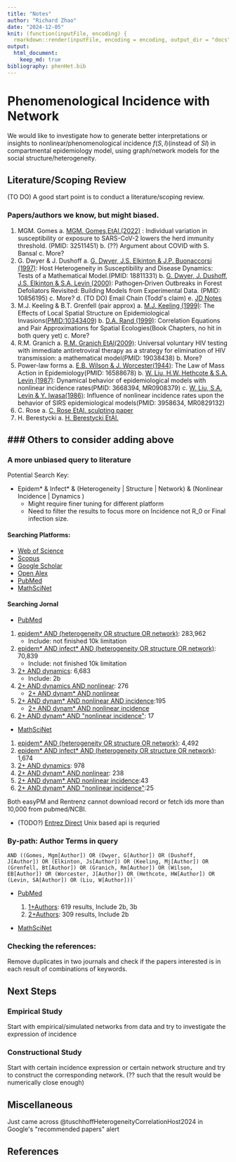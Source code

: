 ```yaml
---
title: "Notes"
author: "Richard Zhao"
date: "2024-12-05"
knit: (function(inputFile, encoding) {
  rmarkdown::render(inputFile, encoding = encoding, output_dir = "docs") })
output:
  html_document:
    keep_md: true
bibliography: phenHet.bib
---
```




# Phenomenological Incidence with Network

We would like to investigate how to generate better interpretations or insights to nonlinear/phenomenological incidence $f(S,I)$(instead of $SI$) in compartmental epidemiology model, using graph/network models for the social structure/heterogeneity.

## Literature/Scoping Review

(TO DO) A good start point is to conduct a literature/scoping review.

### Papers/authors we know, but might biased.

1.  MGM. Gomes
    a.  [MGM. Gomes,EtAl.(2022)](https://doi.org/10.1016/j.jtbi.2022.111063) : Individual variation in susceptibility or exposure to SARS-CoV-2 lowers the herd immunity threshold. (PMID: 32511451)
    b.  (??) Argument about COVID with S. Bansal
    c.  More?
2.  G. Dwyer & J. Dushoff
    a.  [G. Dwyer, J.S. Elkinton & J.P. Buonaccorsi (1997)](https://doi.org/10.1086/286089): Host Heterogeneity in Susceptibility and Disease Dynamics: Tests of a Mathematical Model.(PMID: 18811331)
    b.  [G. Dwyer, J. Dushoff, J.S. Elkinton & S.A. Levin (2000)](https://doi.org/10.1086/303379): Pathogen‐Driven Outbreaks in Forest Defoliators Revisited: Building Models from Experimental Data. (PMID: 10856195)
    c.  More?
    d.  (TO DO) Email Chain (Todd's claim)
    e.  [JD Notes](http://dushoff.github.io/notebook/outputs/powerPhenHet.wt.math)
3.  M.J. Keeling & B.T. Grenfell (pair approx)
    a.  [M.J. Keeling (1999)](https://doi.org/10.1098/rspb.1999.0716): The Effects of Local Spatial Structure on Epidemiological Invasions(<PMID:10343409>)
    b.  [D.A. Rand (1999)](https://doi.org/10.1002/9781444311501.ch4): Correlation Equations and Pair Approximations for Spatial Ecologies(Book Chapters, no hit in both query yet)
    c.  More?
4.  R.M. Granich
    a.  [R.M. Granich EtAl(2009)](https://doi.org/10.1016/S0140-6736(08)61697-9): Universal voluntary HIV testing with immediate antiretroviral therapy as a strategy for elimination of HIV transmission: a mathematical model(PMID: 19038438)
    b.  More?
5.  Power-law forms
    a.  [E.B. Wilson & J. Worcester(1944)](https://doi.org/10.1073/pnas.31.1.24): The Law of Mass Action in Epidemiology(PMID: 16588678)
    b.  [W. Liu, H.W. Hethcote & S.A. Levin (1987)](https://doi.org/10.1007/BF00277162): Dynamical behavior of epidemiological models with nonlinear incidence rates(PMID: 3668394, MR0908379)
    c.  [W. Liu, S.A. Levin & Y. Iwasa(1986)](https://doi.org/10.1007/BF00276956): Influence of nonlinear incidence rates upon the behavior of SIRS epidemiological models(PMID: 3958634, MR0829132)
6.  C. Rose
    a.  [C. Rose EtAl. sculpting paper](https://doi.org.libaccess.lib.mcmaster.ca/10.1016/j.jtbi.2021.110839)
7.  H. Berestycki
    a.  [H. Berestycki EtAl.](https://link.springer.com/article/10.1007/s00285-022-01861-w)

## \### Others to consider adding above

### A more unbiased query to literature

Potential Search Key:

-   Epidem\* & Infect\* & (Heterogeneity \| Structure \| Network) & (Nonlinear Incidence \| Dynamics )
    -   Might require finer tuning for different platform
    -   Need to filter the results to focus more on Incidence not R_0 or Final infection size.

#### Searching Platforms:

-   [Web of Science](https://www-webofscience-com.libaccess.lib.mcmaster.ca/wos/alldb/basic-search)
-   [Scopus](https://www.scopus.com/search/form.uri?display=basic#basic)
-   [Google Scholar](https://scholar.google.com/?hl=en&as_sdt=0,5)
-   [Open Alex](https://openalex.org/)
-   [PubMed](https://pubmed.ncbi.nlm.nih.gov/)
-   [MathSciNet](https://mathscinet.ams.org/mathscinet/publications-search)

#### Searching Jornal

-   [PubMed](https://pubmed.ncbi.nlm.nih.gov/)

1.  [epidem\* AND (heterogeneity OR structure OR network)](https://pubmed.ncbi.nlm.nih.gov/?term=epidem*+AND+%28heterogeneity+OR+structure+OR+network%29): 283,962
    -   Include: not finished 10k limitation
2.  [epidem\* AND infect\* AND (heterogeneity OR structure OR network)](https://pubmed.ncbi.nlm.nih.gov/?term=epidem*+AND+infect*+AND+%28heterogeneity+OR+structure+OR+network%29): 70,839
    -   Include: not finished 10k limitation
3.  [2+ AND dynamics](https://pubmed.ncbi.nlm.nih.gov/?term=epidem*+AND+infect*+AND+%28heterogeneity+OR+structure+OR+network%29+AND+dynamics): 6,683
    -   Include: 2b
4.  [2+ AND dynamics AND nonlinear](https://pubmed.ncbi.nlm.nih.gov/?term=epidem*+AND+infect*+AND+%28heterogeneity+OR+structure+OR+network%29+AND+dynamics+AND+nonlinear): 276
    -   [2+ AND dynam\* AND nonlinear](https://pubmed.ncbi.nlm.nih.gov/?term=epidem*+AND+infect*+AND+%28heterogeneity+OR+structure+OR+network%29+AND+dynam*+AND+nonlinear)
5.  [2+ AND dynam\* AND nonlinear AND incidence](https://pubmed.ncbi.nlm.nih.gov/?term=epidem*+AND+infect*+AND+%28heterogeneity+OR+structure+OR+network%29+AND+dynam*+AND+nonlinear+AND+incidence):195
    -   [2+ AND dynam\* AND nonlinear incidence](https://pubmed.ncbi.nlm.nih.gov/?term=epidem%2A+AND+infect%2A+AND+%28heterogeneity+OR+structure+OR+network%29+AND+dynam%2A+AND+nonlinear+incidence&sort=relevance)
6.  [2+ AND dynam\* AND "nonlinear incidence"](https://pubmed.ncbi.nlm.nih.gov/?term=epidem*+AND+infect*+AND+%28heterogeneity+OR+structure+OR+network%29+AND+dynam*+AND+%22nonlinear+incidence%22): 17

-   [MathSciNet](https://mathscinet.ams.org/mathscinet/publications-search)

1.  [epidem\* AND (heterogeneity OR structure OR network)](https://mathscinet.ams.org/mathscinet/publications-search?query=epidem%2a%20AND%20%28heterogeneity%20OR%20structure%20OR%20network%29&page=1&size=20&sort=newest&facets=): 4,492
2.  [epidem\* AND infect\* AND (heterogeneity OR structure OR network)](https://mathscinet.ams.org/mathscinet/publications-search?query=epidem%2a%20AND%20infect%2a%20AND%20%28heterogeneity%20OR%20structure%20OR%20network%29&page=1&size=20&sort=newest&facets=): 1,674
3.  [2+ AND dynamics](https://mathscinet.ams.org/mathscinet/publications-search?query=epidem%2a%20AND%20infect%2a%20AND%20%28heterogeneity%20OR%20structure%20OR%20network%29%20AND%20dynamics&page=1&size=20&sort=newest&facets=): 978
4.  [2+ AND dynam\* AND nonlinear](https://mathscinet.ams.org/mathscinet/publications-search?query=epidem%2a%20AND%20infect%2a%20AND%20%28heterogeneity%20OR%20structure%20OR%20network%29%20AND%20dynam%2a%20AND%20nonlinear&page=1&size=20&sort=newest&facets=): 238
5.  [2+ AND dynam\* AND nonlinear incidence](https://mathscinet.ams.org/mathscinet/publications-search?query=epidem%2a%20AND%20infect%2a%20AND%20%28heterogeneity%20OR%20structure%20OR%20network%29%20AND%20dynam%2a%20AND%20nonlinear%20incidence&page=1&size=20&sort=newest&facets=):43
6.  [2+ AND dynam\* AND "nonlinear incidence"](https://mathscinet.ams.org/mathscinet/publications-search?query=epidem%2a%20AND%20infect%2a%20AND%20%28heterogeneity%20OR%20structure%20OR%20network%29%20AND%20dynam%2a%20AND%20%22nonlinear%20incidence%22&page=2&size=20&sort=newest&facets=):25

Both easyPM and Rentrenz cannot download record or fetch ids more than 10,000 from pubmed/NCBI.

-   (TODO?) [Entrez Direct](https://www.ncbi.nlm.nih.gov/books/NBK179288/) Unix based api is requried

### By-path: Author Terms in query

```         
AND ((Gomes, Mgm[Author]) OR (Dwyer, G[Author]) OR (Dushoff, J[Author]) OR (Elkinton, Js[Author]) OR (Keeling, Mj[Author]) OR (Grenfell, Bt[Author]) OR (Granich, Rm[Author]) OR (Wilson, EB[Author]) OR (Worcester, J[Author]) OR (Hethcote, HW[Author]) OR (Levin, SA[Author]) OR (Liu, W[Author]))`
```

-   [PubMed](https://pubmed.ncbi.nlm.nih.gov/)

    1.  [1+Authors](https://pubmed.ncbi.nlm.nih.gov/?term=epidem*+AND+%28heterogeneity+OR+structure+OR+network%29+AND+%28Gomes%2C+Mgm%5BAuthor%5D+OR+Dwyer%2C+G%5BAuthor%5D+OR+Dushoff%2C+J%5BAuthor%5D+OR+Keeling+MJ%5BAuthor%5D+OR+Grenfell%2C+Bt%5BAuthor%5D+OR+Granich%2C+Rm%5BAuthor%5D+OR+Wilson+EB%5BAuthor%5D+OR+Worcester+J%5BAuthor%5D+OR+Hethcote+HW%5BAuthor%5D+OR+Levin+SA%5BAuthor%5D+OR+Liu%2C+W%5BAuthor%5D%29&sort=): 619 results, Include 2b, 3b
    2.  [2+Authors](https://pubmed.ncbi.nlm.nih.gov/?term=epidem*+AND+infect*+AND+%28heterogeneity+OR+structure+OR+network%29+AND+%28Gomes%2C+Mgm%5BAuthor%5D+OR+Dwyer%2C+G%5BAuthor%5D+OR+Dushoff%2C+J%5BAuthor%5D+OR+Keeling+MJ%5BAuthor%5D+OR+Grenfell%2C+Bt%5BAuthor%5D+OR+Granich%2C+Rm%5BAuthor%5D+OR+Wilson+EB%5BAuthor%5D+OR+Worcester+J%5BAuthor%5D+OR+Hethcote+HW%5BAuthor%5D+OR+Levin+SA%5BAuthor%5D+OR+Liu%2C+W%5BAuthor%5D%29&sort=): 309 results, Include 2b

-   [MathSciNet](https://mathscinet.ams.org/mathscinet/publications-search)

### Checking the references:

Remove duplicates in two journals and check if the papers interested is in each result of combinations of keywords.

## Next Steps

### Empirical Study

Start with empirical/simulated networks from data and try to investigate the expression of incidence

### Constructional Study

Start with certain incidence expression or certain network structure and try to construct the corresponding network. (?? such that the result would be numerically close enough)

## Miscellaneous

Just came across @tuschhoffHeterogeneityCorrelationHost2024 in Google's "recommended papers" alert

## References

